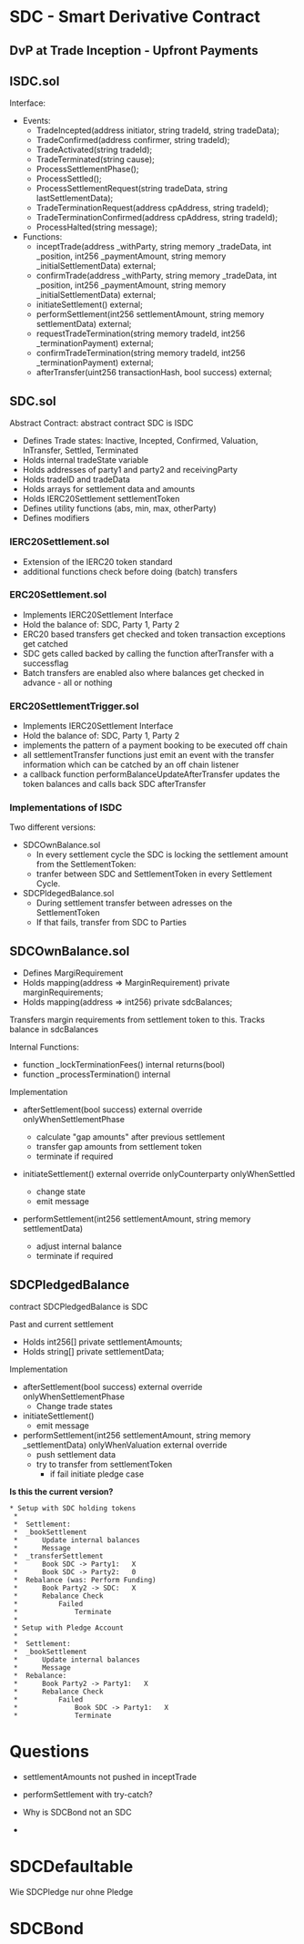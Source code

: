 # SDC - Smart Derivative Contract

## DvP at Trade Inception - Upfront Payments


## ISDC.sol

Interface:

- Events:
  - TradeIncepted(address initiator, string tradeId, string tradeData);
  - TradeConfirmed(address confirmer, string tradeId);
  - TradeActivated(string tradeId);
  - TradeTerminated(string cause);
  - ProcessSettlementPhase();
  - ProcessSettled();
  - ProcessSettlementRequest(string tradeData, string lastSettlementData);
  - TradeTerminationRequest(address cpAddress, string tradeId);
  - TradeTerminationConfirmed(address cpAddress, string tradeId);
  - ProcessHalted(string message);
- Functions:
  - inceptTrade(address _withParty, string memory _tradeData, int _position, int256 _paymentAmount, string memory _initialSettlementData) external;
  - confirmTrade(address _withParty, string memory _tradeData, int _position, int256 _paymentAmount, string memory _initialSettlementData) external;
  - initiateSettlement() external;
  - performSettlement(int256 settlementAmount, string memory settlementData) external;
  - requestTradeTermination(string memory tradeId, int256 _terminationPayment) external;
  - confirmTradeTermination(string memory tradeId, int256 _terminationPayment) external;
  - afterTransfer(uint256 transactionHash, bool success) external;

## SDC.sol

Abstract Contract: abstract contract SDC is ISDC
- Defines Trade states: Inactive, Incepted, Confirmed, Valuation, InTransfer, Settled, Terminated
- Holds internal tradeState variable
- Holds addresses of party1 and party2 and receivingParty
- Holds tradeID and tradeData
- Holds arrays for settlement data and amounts
- Holds IERC20Settlement settlementToken
- Defines utility functions (abs, min, max, otherParty)
- Defines modifiers

### IERC20Settlement.sol
- Extension of the IERC20 token standard
- additional functions check before doing (batch) transfers

### ERC20Settlement.sol
- Implements IERC20Settlement Interface
- Hold the balance of: SDC, Party 1, Party 2
- ERC20 based transfers get checked and token transaction exceptions get catched
- SDC gets called backed by calling the function afterTransfer with a successflag
- Batch transfers are enabled also where balances get checked in advance - all or nothing

### ERC20SettlementTrigger.sol
- Implements IERC20Settlement Interface
- Hold the balance of: SDC, Party 1, Party 2
- implements the pattern of a payment booking to be executed off chain
- all settlementTransfer functions just emit an event with the transfer information which can be catched by an off chain listener
- a callback function performBalanceUpdateAfterTransfer updates the token balances and calls back SDC afterTransfer


### Implementations of ISDC

Two different versions:

- SDCOwnBalance.sol
  - In every settlement cycle the SDC is locking the settlement amount from the SettlementToken: 
  - tranfer between SDC and SettlementToken in every Settlement Cycle.
- SDCPldegedBalance.sol
  - During settlement transfer between adresses on the SettlementToken
  - If that fails, transfer from SDC to Parties

## SDCOwnBalance.sol

- Defines MargiRequirement
- Holds mapping(address => MarginRequirement) private marginRequirements;
- Holds mapping(address => int256) private sdcBalances;

Transfers margin requirements from settlement token to this.
Tracks balance in sdcBalances

Internal Functions:

- function _lockTerminationFees() internal returns(bool)
- function _processTermination() internal

Implementation

- afterSettlement(bool success) external override onlyWhenSettlementPhase
  - calculate "gap amounts" after previous settlement
  - transfer gap amounts from settlement token
  - terminate if required

- initiateSettlement() external override onlyCounterparty onlyWhenSettled
  - change state
  - emit message

- performSettlement(int256 settlementAmount, string memory settlementData)
  - adjust internal balance
  - terminate if required

## SDCPledgedBalance

contract SDCPledgedBalance is SDC

Past and current settlement

- Holds int256[] private settlementAmounts;
- Holds string[] private settlementData;

Implementation

- afterSettlement(bool success) external override onlyWhenSettlementPhase
  - Change trade states
- initiateSettlement()
  - emit message
- performSettlement(int256 settlementAmount, string memory _settlementData) onlyWhenValuation external override
  - push settlement data
  - try to transfer from settlementToken
    - if fail initiate pledge case


**Is this the current version?**


    * Setup with SDC holding tokens
     *
     *  Settlement:
     *  _bookSettlement
     *      Update internal balances
     *      Message
     *  _transferSettlement
     *      Book SDC -> Party1:   X
     *      Book SDC -> Party2:   0
     *  Rebalance (was: Perform Funding)
     *      Book Party2 -> SDC:   X
     *      Rebalance Check
     *          Failed
     *              Terminate
     *
     * Setup with Pledge Account
     *
     *  Settlement:
     *  _bookSettlement
     *      Update internal balances
     *      Message
     *  Rebalance:
     *      Book Party2 -> Party1:   X
     *      Rebalance Check
     *          Failed
     *              Book SDC -> Party1:   X
     *              Terminate

# Questions

- settlementAmounts not pushed in inceptTrade
- performSettlement with try-catch?

- Why is SDCBond not an SDC
- 
# SDCDefaultable

Wie SDCPledge nur ohne Pledge


# SDCBond


